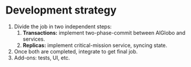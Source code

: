 # Development strategy

1. Divide the job in two independent steps:
   1. **Transactions:** implement two-phase-commit between AlGlobo and services.
   2. **Replicas:** implement critical-mission service, syncing state.
2. Once both are completed, integrate to get final job.
3. Add-ons: tests, UI, etc.
